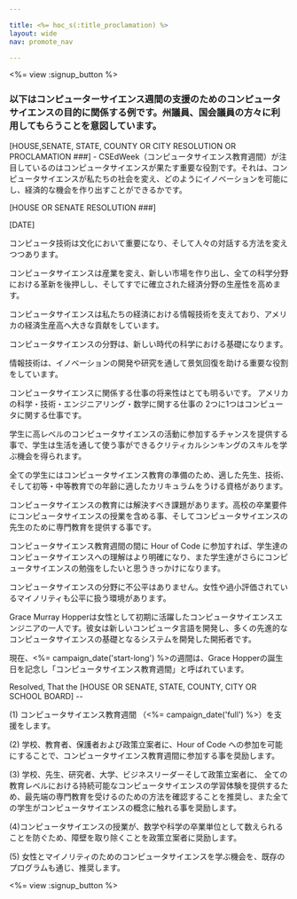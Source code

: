 ```yaml
---

title: <%= hoc_s(:title_proclamation) %>
layout: wide
nav: promote_nav

---
```


<%= view :signup_button %>

### 以下はコンピューターサイエンス週間の支援のためのコンピュータサイエンスの目的に関係する例です。州議員、国会議員の方々に利用してもらうことを意図しています。

  
[HOUSE,SENATE, STATE, COUNTY OR CITY RESOLUTION OR PROCLAMATION ###] - CSEdWeek（コンピュータサイエンス教育週間）が注目しているのはコンピュータサイエンスが果たす重要な役割です。それは、コンピュータサイエンスが私たちの社会を変え、どのようにイノベーションを可能にし、経済的な機会を作り出すことができるかです。

[HOUSE OR SENATE RESOLUTION ###]

[DATE]

コンピュータ技術は文化において重要になり、そして人々の対話する方法を変えつつあります。

コンピュータサイエンスは産業を変え、新しい市場を作り出し、全ての科学分野における革新を後押しし、そしてすでに確立された経済分野の生産性を高めます。

コンピュータサイエンスは私たちの経済における情報技術を支えており、アメリカの経済生産高へ大きな貢献をしています。

コンピュータサイエンスの分野は、新しい時代の科学における基礎になります。

情報技術は、イノベーションの開発や研究を通して景気回復を助ける重要な役割をしています。

コンピュータサイエンスに関係する仕事の将来性はとても明るいです。 アメリカの科学・技術・エンジニアリング・数学に関する仕事の 2つに1つはコンピュータに関する仕事です。

学生に高レベルのコンピュータサイエンスの活動に参加するチャンスを提供する事で、学生は生活を通して使う事ができるクリティカルシンキングのスキルを学ぶ機会を得られます。

全ての学生にはコンピュータサイエンス教育の準備のため、適した先生、技術、そして初等・中等教育での年齢に適したカリキュラムをうける資格があります。

コンピュータサイエンスの教育には解決すべき課題があります。高校の卒業要件にコンピュータサイエンスの授業を含める事、そしてコンピュータサイエンスの先生のために専門教育を提供する事です。

コンピュータサイエンス教育週間の間に Hour of Code に参加すれば、学生達のコンピュータサイエンスへの理解はより明確になり、また学生達がさらにコンピュータサイエンスの勉強をしたいと思うきっかけになります。

コンピュータサイエンスの分野に不公平はありません。女性や過小評価されているマイノリティも公平に扱う環境があります。

Grace Murray Hopperは女性として初期に活躍したコンピュータサイエンスエンジニアの一人です。彼女は新しいコンピュータ言語を開発し、多くの先進的なコンピュータサイエンスの基礎となるシステムを開発した開拓者です。

現在、<%= campaign_date('start-long') %>の週間は、Grace Hopperの誕生日を記念し「コンピュータサイエンス教育週間」と呼ばれています。

Resolved, That the [HOUSE OR SENATE, STATE, COUNTY, CITY OR SCHOOL BOARD] --

(1) コンピュータサイエンス教育週間 （<%= campaign_date('full') %>）を支援をします。

(2) 学校、教育者、保護者および政策立案者に、Hour of Code への参加を可能にすることで、コンピュータサイエンス教育週間に参加する事を奨励します。

(3) 学校、先生、研究者、大学、ビジネスリーダーそして政策立案者に、 全ての教育レベルにおける持続可能なコンピュータサイエンスの学習体験を提供するため、最先端の専門教育を受けるのための方法を確認することを推奨し、また全ての学生がコンピュータサイエンスの概念に触れる事を奨励します。

(4)コンピュータサイエンスの授業が、数学や科学の卒業単位として数えられることを防ぐため、障壁を取り除くことを政策立案者に奨励します。

(5) 女性とマイノリティのためのコンピュータサイエンスを学ぶ機会を、既存のプログラムも通じ、推奨します。

<%= view :signup_button %>